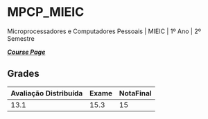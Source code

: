 # MPCP_MIEIC
 Microprocessadores e Computadores Pessoais | MIEIC | 1º Ano | 2º Semestre

[***Course Page***](https://sigarra.up.pt/feup/pt/ucurr_geral.ficha_uc_view?pv_ocorrencia_id=419989)

## Grades

| Avaliação Distribuída| Exame | NotaFinal
|---|---|---
| 13.1 | 15.3 | 15 
